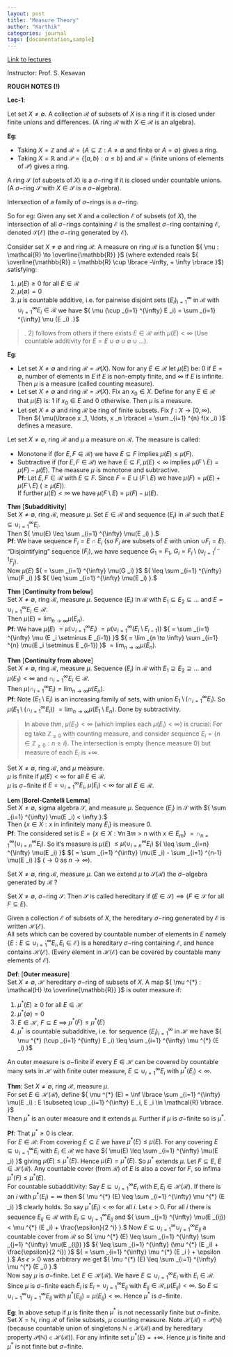 ```yaml
---
layout: post
title: "Measure Theory"
author: "Karthik"
categories: journal
tags: [documentation,sample]
---
```


[Link to lectures](https://youtube.com/playlist?list=PLyqSpQzTE6M8hq1wo3TIXYsc0Bf7irjnO&si=swo2uq0AlnSgXX4m) 

Instructor: Prof. S. Kesavan 

**ROUGH NOTES (!)**

**Lec-1**: 

Let set ${ X \neq \emptyset }.$ A collection ${ \mathcal{R} }$ of subsets of ${ X }$ is a ring if it is closed under finite unions and differences. (A ring ${ \mathcal{R} }$ with ${ X \in \mathcal{R} }$ is an algebra).  

**Eg**:   
* Taking ${ X = \mathbb{Z} }$ and ${ \mathcal{R} = \lbrace A \subseteq \mathbb{Z} : A \neq \emptyset \text{ and finite or } A = \emptyset \rbrace }$ gives a ring.   
* Taking ${ X = \mathbb{R} }$ and ${ \mathcal{P} = \lbrace [a,b) : a \leq b \rbrace }$ and ${ \mathcal{R} = \lbrace \text{finite unions of elements of } \mathcal{P} \rbrace }$ gives a ring. 

A ring ${ \mathcal{S} }$ (of subsets of ${ X }$) is a ${ \sigma - }$ring if it is closed under countable unions. (A ${ \sigma - }$ring ${ \mathcal{S} }$ with ${ X \in \mathcal{S} }$ is a ${ \sigma - }$algebra). 

Intersection of a family of ${ \sigma-}$rings is a ${ \sigma - }$ring. 

So for eg: Given any set ${ X }$ and a collection ${ \mathcal{E} }$ of subsets (of ${ X }$), the intersection of all ${ \sigma - }$rings containing ${ \mathcal{E} }$ is the smallest ${ \sigma -}$ring containing ${ \mathcal{E} }$, denoted ${ \mathcal{S}(\mathcal{E}) }$ (the ${\sigma-}$ring generated by ${\mathcal{E}}$). 

Consider set ${ X \neq \emptyset }$ and ring ${ \mathcal{R} .}$ A measure on ring ${ \mathcal{R} }$ is a function ${ \mu : \mathcal{R} \to \overline{\mathbb{R}} }$ (where extended reals ${ \overline{\mathbb{R}} = \mathbb{R} \cup \lbrace -\infty, + \infty \rbrace }$) satisfying: 
1) ${ \mu (E) \geq 0 }$ for all ${ E \in \mathcal{R} }$ 
2) ${ \mu (\emptyset) = 0 }$ 
3) ${ \mu }$ is countable additive, i.e. for pairwise disjoint sets ${  (E _i ) _{i=1} ^{\infty} }$ in ${ \mathcal{R} }$ with ${ \cup _{i=1} ^{\infty} E _i \in \mathcal{R} }$ we have ${ \mu (\cup _{i=1} ^{\infty} E _i) = \sum _{i=1} ^{\infty} \mu (E _i) .}$ 

> . 2) follows from others if there exists ${ E \in \mathcal{R} }$ with ${ \mu(E) < \infty }$ (Use countable additivity for ${ E = E \cup \emptyset \cup \emptyset \cup \ldots }$).

 **Eg**:
 * Let set ${ X \neq \emptyset }$ and ring ${ \mathcal{R} = \mathcal{P}(X) }.$ Now for any ${ E \in \mathcal{R} }$ let ${ \mu(E) }$ be: ${ 0 }$ if ${ E = \emptyset },$ number of elements in ${ E }$ if ${ E }$ is non-empty finite, and ${ \infty }$ if ${ E }$ is infinite. Then ${ \mu }$ is a measure (called counting measure). 
 * Let set ${ X \neq \emptyset }$ and ring ${ \mathcal{R} = \mathcal{P}(X) .}$ Fix an ${ x _0 \in X }.$ Define for any ${ E \in \mathcal{R} }$ that ${ \mu (E) }$ is: ${ 1 }$ if ${ x _0 \in E }$ and ${ 0 }$ otherwise. Then ${ \mu }$ is a measure.   
 * Let set ${ X \neq \emptyset }$ and ring ${ \mathcal{R} }$ be ring of finite subsets. Fix ${ f : X \to [0, \infty) }.$ Then ${ \mu(\lbrace x _1, \ldots, x _n \rbrace) = \sum _{i=1} ^{n} f(x _i) }$ defines a measure. 

Let set ${ X \neq \emptyset },$ ring ${ \mathcal{R} }$ and ${ \mu }$ a measure on ${ \mathcal{R} }.$ The measure is called:   
* Monotone if (for ${ E, F \in \mathcal{R} }$) we have ${ E \subseteq F }$ implies ${ \mu(E) \leq \mu(F). }$ 
* Subtractive if (for ${ E, F \in \mathcal{R} }$) we have ${ E \subseteq F, \mu(E) < \infty }$ implies ${ \mu(F \setminus E) = \mu(F) - \mu(E) }.$ 
The measure ${ \mu }$ is monotone and subtractive.   
**Pf**: Let ${ E, F \in \mathcal{R} }$ with ${ E \subseteq F }.$ Since ${ F = E \sqcup (F \setminus E) }$ we have ${ \mu(F) = \mu(E) + \mu(F \setminus E) }$ ${ (\geq \mu(E)) }.$   
If further ${ \mu(E) < \infty }$ we have ${ \mu(F \setminus E) = \mu(F) - \mu(E) }.$ 

**Thm** [**Subadditivity**]   
Set ${ X \neq \emptyset },$ ring ${ \mathcal{R} }$, measure ${ \mu }.$ Set ${ E \in \mathcal{R} }$ and sequence ${ (E _i) }$ in ${ \mathcal{R} }$ such that ${ E \subseteq \cup _{i=1} ^{\infty} E _i }.$   
Then ${ \mu(E) \leq \sum _{i=1} ^{\infty} \mu(E _i) }.$   
**Pf**: We have sequence ${ F _i = E \cap E _i }$ (so ${ F _i }$ are subsets of ${ E }$ with union ${ \cup F _i = E }$).   
“Disjointifying” sequence ${ (F _i) },$ we have sequence ${ G _1 = F _1, }$ ${ G _i = F _i \setminus (\cup _{j=1} ^{i-1} F _j) }.$   
Now ${ \mu (E) }$ ${ = \sum _{i=1} ^{\infty} \mu(G _i) }$ ${ \leq \sum _{i=1} ^{\infty} \mu(F _i) }$ ${ \leq \sum _{i=1} ^{\infty} \mu(E _i) }.$ 

**Thm** [**Continuity from below**]   
Set ${ X \neq \emptyset }$, ring ${ \mathcal{R} },$ measure ${ \mu }.$ Sequence ${ (E _i) }$ in ${ \mathcal{R} }$ with ${ E _1 \subseteq E _2 \subseteq \ldots }$ and ${ E = \cup _{i=1} ^{\infty} E _i \in \mathcal{R} }.$   
Then ${ \mu(E) = \lim _{n \to \infty} \mu(E _n) }.$   
**Pf**: We have ${ \mu(E) }$ ${ = \mu (\cup _{i=1} ^{\infty} E _i) }$ ${ = \mu( \cup _{i=1} ^{\infty} ( E _i \setminus E _{i-1}) ) }$ ${ = \sum _{i=1} ^{\infty} \mu (E _i \setminus E _{i-1}) }$ ${ = \lim _{n \to \infty} \sum _{i=1} ^{n} \mu(E _i \setminus E _{i-1}) }$ ${ = \lim _{n \to \infty} \mu(E _n) }.$ 

**Thm** [**Continuity from above**]   
Set ${ X \neq \emptyset },$ ring ${ \mathcal{R} },$ measure ${ \mu }.$ Sequence ${ (E _i) }$ in ${ \mathcal{R} }$ with ${ E _1 \supseteq E _2 \supseteq \ldots }$ and ${ \mu(E _1) < \infty }$ and ${ \cap _{i=1} ^{\infty} E _i \in \mathcal{R} }.$   
Then ${ \mu (\cap _{i=1} ^{\infty} E _i) = \lim _{n \to \infty} \mu(E _n) }.$   
**Pf**: Note ${ (E _1 \setminus E _i ) }$ is an increasing family of sets, with union ${ E _1 \setminus (\cap _{i=1} ^{\infty} E _i ) .}$ So ${ \mu( E _1 \setminus (\cap _{i=1} ^{\infty} E _i) ) }$ ${ = \lim _{n \to \infty} \mu(E _1 \setminus E _n) }.$ Done by subtractivity.   

> In above thm, ${ \mu(E _1) < \infty }$ (which implies each ${ \mu(E _i) < \infty }$) is crucial: For eg take ${ \mathbb{Z} _{\geq 0} }$ with counting measure, and consider sequence ${ E _i = \lbrace n \in \mathbb{Z} _{\geq 0} : n \geq i \rbrace }.$ The intersection is empty (hence measure 0) but measure of each ${ E _i }$ is ${ + \infty }.$ 

Set ${ X \neq \emptyset },$ ring ${ \mathcal{R} },$ and ${ \mu }$ measure.   
${ \mu }$ is finite if ${ \mu (E) < \infty }$ for all ${ E \in \mathcal{R} }.$   
${ \mu }$ is ${ \sigma - }$finite if ${ E = \cup _{i=1} ^{\infty} E _i ,}$ ${ \mu(E _i) < \infty }$ for all ${ E \in \mathcal{R} }.$ 

**Lem** [**Borel-Cantelli Lemma**]   
Set ${ X \neq \emptyset },$ sigma algebra ${ \mathcal{S} },$ and measure ${ \mu }.$ Sequence ${ (E _i) }$ in ${ \mathcal{S} }$ with ${ \sum _{i=1} ^{\infty} \mu(E _i) < \infty }.$   
Then ${ \lbrace x \in X : x \text{ in infinitely many } E _i \rbrace }$ is measure ${ 0 }.$   
**Pf**: The considered set is ${ E = \lbrace x \in X : \forall n \, \exists m > n \text{ with } x \in E _m \rbrace }$ ${ = \cap _{n = 1} ^{\infty} (\cup _{i=n} ^{\infty} E _i) .}$ So it’s measure is ${ \mu(E) }$ ${ \leq \mu(\cup _{i=n} ^{\infty} E _i ) }$ ${ \leq \sum _{i=n} ^{\infty} \mu(E _i) }$ ${ = \sum _{i=1} ^{\infty} \mu(E _i) - \sum _{i=1} ^{n-1} \mu(E _i) }$ ${ (\to 0 \text{ as } n \to \infty ) }.$ 

Set ${ X \neq \emptyset , }$ ring ${ \mathcal{R} },$ measure ${ \mu }.$ Can we extend ${ \mu }$ to ${ \mathcal{S}(\mathcal{R}) }$ the ${ \sigma -}$algebra generated by ${ \mathcal{R} }$ ? 

Set ${ X \neq \emptyset , }$ ${ \sigma -}$ring ${ \mathcal{S} }.$ Then ${ \mathcal{S} }$ is called hereditary if ${ (E \in \mathcal{S}) \implies (F \in \mathcal{S} }$ for all ${ F \subseteq E). }$   

Given a collection ${ \mathcal{E} }$ of subsets of ${ X ,}$ the hereditary ${ \sigma -}$ring generated by ${ \mathcal{E} }$ is written ${ \mathcal{H}(\mathcal{E}) }.$   
All sets which can be covered by countable number of elements in ${ E }$ namely ${ \lbrace E : E \subseteq \cup _{i=1} ^{\infty} E _i, E _i \in \mathcal{E} \rbrace }$ is a hereditary ${ \sigma-}$ring containing ${ \mathcal{E} ,}$ and hence contains ${ \mathcal{H}(\mathcal{E}) }.$ (Every element in ${ \mathcal{H}(\mathcal{E}) }$ can be covered by countable many elements of ${ \mathcal{E} }$). 

**Def**: [**Outer measure**]   
Set ${ X \neq \emptyset ,}$ ${ \mathcal{H} }$ hereditary ${ \sigma - }$ring of subsets of ${ X }.$ A map ${ \mu ^{*} : \mathcal{H} \to \overline{\mathbb{R}} }$ is outer measure if:   
1) ${ \mu ^{*} (E) \geq 0 }$ for all ${ E \in \mathcal{H} }$ 
2) ${ \mu ^{*} (\emptyset) = 0 }$ 
3) ${ E \in \mathcal{H} },$ ${ F \subseteq E }$ ${ \implies }$ ${ \mu ^{*}(F) \leq \mu ^{*} (E) }$ 
4) ${ \mu ^{*} }$ is countable subadditive, i.e. for sequence ${ (E _i) _{i=1} ^{\infty} }$ in ${ \mathcal{H} }$ we have ${ \mu ^{*} (\cup _{i=1} ^{\infty} E _i) \leq \sum _{i=1} ^{\infty} \mu ^{*} (E _i) }$ 

An outer measure is ${ \sigma - }$finite if every ${ E \in \mathcal{H} }$ can be covered by countable many sets in ${ \mathcal{H} }$ with finite outer measure, ${ E \subseteq \cup _{i=1} ^{\infty} E _i }$ with ${ \mu ^{*} (E _i) < \infty }.$ 

**Thm**: Set ${ X \neq \emptyset },$ ring ${ \mathcal{R} },$ measure ${ \mu }.$   
For set ${ E \in \mathcal{H}(\mathcal{R}), }$ define ${ \mu ^{*} (E) = \inf \lbrace \sum _{i=1} ^{\infty} \mu(E _i) : E \subseteq \cup _{i=1} ^{\infty} E _i, E _i \in \mathcal{R} \rbrace. }$   
Then ${ \mu ^{*} }$ is an outer measure and it extends ${ \mu }.$ Further if ${ \mu }$ is ${ \sigma-}$finite so is ${ \mu ^{*} }.$   

**Pf**: That ${ \mu ^{*} \geq 0 }$ is clear.   
For ${ E \in \mathcal{R} }$: From covering ${ E \subseteq E }$ we have ${ \mu ^{*} (E) \leq \mu (E) }.$ For any covering ${ E \subseteq \cup _{i=1} ^{\infty} E _i }$ with ${ E _i \in \mathcal{R} }$ we have ${ \mu(E) \leq \sum _{i=1} ^{\infty} \mu(E _i) }$ giving ${ \mu(E) \leq \mu ^{*} (E) }.$ Hence ${ \mu(E) = \mu ^{*} (E) }.$ So ${ \mu ^{*} }$ extends ${ \mu }.$ 
Let ${ F \subseteq E },$ ${ E \in \mathcal{H}(\mathcal{R}) }.$ Any countable cover (from ${ \mathcal{R} }$) of ${ E }$ is also a cover for ${ F },$ so infima ${ \mu ^{*} (F) \leq \mu ^{*} (E) }.$   
For countable subadditivity: Say ${ E \subseteq \cup _{i=1} ^{\infty} E _i }$ with ${ E, E _i \in \mathcal{H}(\mathcal{R}) }.$ If there is an ${ i }$ with ${ \mu ^{*} (E _i) = \infty }$ then ${ \mu ^{*} (E) \leq \sum _{i=1} ^{\infty} \mu ^{*} (E _i) }$ clearly holds. So say ${ \mu ^{*} (E _i) < \infty }$ for all ${ i }.$ Let ${ \epsilon > 0 }.$ For all ${ i }$ there is sequence ${ E _{ij} \in \mathcal{R} }$ with ${ E _i \subseteq \cup _{j=1} ^{\infty} E _{ij} }$ and ${ \sum _{j=1} ^{\infty} \mu(E _{ij}) < \mu ^{*} (E _i) + \frac{\epsilon}{2 ^i} }.$ Now ${ E \subseteq \cup _{i=1} ^{\infty} \cup _{j=1} ^{\infty} E _{ij} }$ a countable cover from ${ \mathcal{R} }$ so ${ \mu ^{*} (E) \leq \sum _{i=1} ^{\infty} \sum _{j=1} ^{\infty} \mu(E _{ij}) }$ ${ \leq \sum _{i=1} ^{\infty} (\mu ^{*} (E _i) + \frac{\epsilon}{2 ^i}) }$ ${ = \sum _{i=1} ^{\infty} \mu ^{*} (E _i ) + \epsilon }.$ As ${ \epsilon > 0 }$ was arbitrary we get ${ \mu ^{*} (E) \leq \sum _{i=1} ^{\infty} \mu ^{*} (E _i) }.$   
Now say ${ \mu }$ is ${ \sigma-}$finite. Let ${ E \in \mathcal{H}(\mathcal{R}) }.$ We have ${ E \subseteq \cup _{i=1} ^{\infty} E _i }$ with ${ E _i \in \mathcal{R} }.$ Since ${ \mu }$ is ${ \sigma -}$finite each ${ E _i }$ is ${ E _i = \cup _{j=1} ^{\infty} E _{ij} }$ with ${ E _{ij} \in \mathcal{R}, \mu(E _{ij}) < \infty }.$ So ${ E \subseteq \cup _{i=1} ^{\infty} \cup _{j=1} ^{\infty} E _{ij} }$ with ${ \mu ^{*} (E _{ij}) = \mu (E _{ij}) < \infty }.$ Hence ${ \mu ^{*} }$ is ${ \sigma -}$finite. 

**Eg**: In above setup if ${ \mu }$ is finite then ${ \mu ^{*} }$ is not necessarily finite but ${ \sigma-}$finite.   
Set ${ X = \mathbb{N} },$ ring ${ \mathcal{R} }$ of finite subsets, ${ \mu }$ counting measure. Note ${ \mathcal{H}(\mathcal{R}) = \mathcal{P}(\mathbb{N}) }$ (because countable union of singletons ${ \mathbb{N} \in \mathcal{H}(\mathcal{R}) }$ and by hereditary property ${ \mathcal{P}(\mathbb{N}) \in \mathcal{H}(\mathcal{R}) }$). For any infinite set ${ \mu ^{*} (E) = + \infty }.$ Hence ${ \mu }$ is finite and ${ \mu ^{*} }$ is not finite but ${ \sigma-}$finite. 




